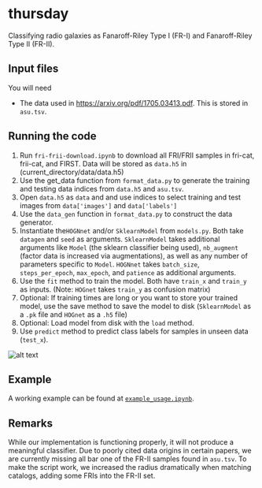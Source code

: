 # thursday

Classifying radio galaxies as Fanaroff-Riley Type I (FR-I) and Fanaroff-Riley Type II (FR-II).



## Input files

You will need
- The data used in https://arxiv.org/pdf/1705.03413.pdf. This is stored in `asu.tsv`.


## Running the code

1. Run `fri-frii-download.ipynb` to download all FRI/FRII samples in fri-cat, frii-cat, and FIRST. Data will be stored as `data.h5` in (current_directory/data/data.h5)
2. Use the get_data function from `format_data.py` to generate the training and testing data indices from `data.h5` and `asu.tsv`.
3. Open `data.h5`  as `data` and and use indices to select training and test images from `data['images']` and `data['labels']`
4. Use the `data_gen` function in `format_data.py` to construct the data generator.
5. Instantiate the`HOGNnet` and/or `SklearnModel` from `models.py`. Both take `datagen` and `seed` as arguments. `SklearnModel` takes additional arguments like `Model` (the sklearn classifier being used), `nb_augment` (factor data is increased via augmentations), as well as any number of parameters specific to `Model`. `HOGNnet` takes `batch_size`, `steps_per_epoch`, `max_epoch`, and `patience` as additional arguments.
6. Use the `fit` method to train the model. Both have `train_x` and `train_y` as inputs. (Note: `HOGnet` takes `train_y` as confusion matrix)
7. Optional: If training times are long or you want to store your trained model, use the save method to save the model to disk (`SklearnModel` as a `.pk` file and `HOGnet` as a `.h5` file) 
8. Optional: Load model from disk with the `load` method.
9. Use `predict` method to predict class labels for samples in unseen data (`test_x`). 


![alt text](https://github.com/josh-marsh/thursday/blob/reload/Basic/files/flow.jpg)

## Example

A working example can be found at [`example_usage.ipynb`](thursday/example_usage.ipynb). 

## Remarks
While our implementation is functioning properly, it will not produce a meaningful classifier. Due to poorly cited data origins in certain papers, we are currently missing all bar one of the FR-II samples found in `asu.tsv`. To make the script work, we increased the radius dramatically when matching catalogs, adding some FRIs into the FR-II set. 

